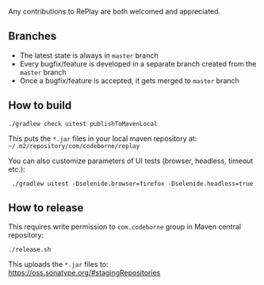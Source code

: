 Any contributions to RePlay are both welcomed and appreciated.

## Branches

- The latest state is always in `master` branch
- Every bugfix/feature is developed in a separate branch created from the `master` branch
- Once a bugfix/feature is accepted, it gets merged to `master` branch


## How to build

    ./gradlew check uitest publishToMavenLocal

This puts the `*.jar` files in your local maven repository at: `~/.m2/repository/com/codeborne/replay`

You can also customize parameters of UI tests (browser, headless, timeout etc.):

     ./gradlew uitest -Dselenide.browser=firefox -Dselenide.headless=true

## How to release

This requires write permission to `com.codeborne` group in Maven central repository:

    ./release.sh

This uploads the `*.jar` files to: https://oss.sonatype.org/#stagingRepositories

